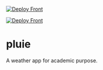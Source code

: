 [![Deploy Front](https://github.com/ArthurS1/pluie/actions/workflows/azure-static-web-apps-proud-pebble-0506c4700.yml/badge.svg)](https://github.com/ArthurS1/pluie/actions/workflows/azure-static-web-apps-proud-pebble-0506c4700.yml)

[![Deploy Front](https://github.com/ArthurS1/pluie/actions/workflows/azure-static-web-apps-proud-pebble-0506c4700.yml/badge.svg)](https://github.com/ArthurS1/pluie/actions/workflows/azure-static-web-apps-proud-pebble-0506c4700.yml)

# pluie
A weather app for academic purpose.
